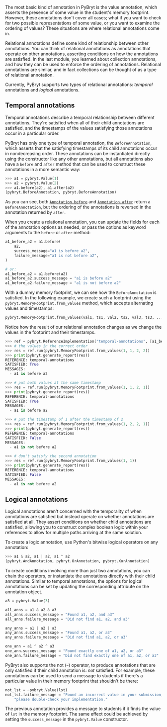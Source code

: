 The most basic kind of annotation in PyBryt is the value annotation, which asserts the presence of some value in the student's memory footprint. However, these annotations don't cover all cases; what if you want to check for two possible representations of some value, or you want to examine the ordering of values? These situations are where relational annotations come in.

Relational annotations define some kind of relationship between other annotations. You can think of relational annotations as annotations that operate on other annotations, asserting conditions on how the annotations are satisfied. In the last module, you learned about collection annotations, and how they can be used to enforce the ordering of annotations. Relational annotations are similar, and in fact collections can be thought of as a type of relational annotation.

Currently, PyBryt supports two types of relational annotations: *temporal* annotations and *logical* annotations.

## Temporal annotations

Temporal annotations describe a temporal relationship between different annotations. They're satisfied when all of their child annotations are satisfied, and the timestamps of the values satisfying those annotations occur in a particular order.

PyBryt has only one type of temporal annotation, the `BeforeAnnotation`, which asserts that the satisfying timestamps of its child annotations occur in nondecreasing order. These annotations can be instantiated directly using the constructor like any other annotations, but all annotations also have a `before` and `after` method that can be used to construct these annotations in a more semantic way:

```python
>>> a1 = pybryt.Value(1)
>>> a2 = pybryt.Value(2)
>>> a1.before(a2), a1.after(a2)
(pybryt.BeforeAnnotation, pybryt.BeforeAnnotation)
```

As you can see, both [`Annotation.before`](https://microsoft.github.io/pybryt/html/api_reference.html#pybryt.annotations.annotation.Annotation.before) and [`Annotation.after`](https://microsoft.github.io/pybryt/html/api_reference.html#pybryt.annotations.annotation.Annotation.after) return a `BeforeAnnotation`, but the ordering of the annotations is reversed in the annotation returned by `after`.

When you create a relational annotation, you can update the fields for each of the annotation options as needed, or pass the options as keyword arguments to the `before` or `after` method:

```python
a1_before_a2 = a1.before(
    a2,
    success_message="a1 is before a2",
    failure_message="a1 is not before a2",
)

# or:
a1_before_a2 = a1.before(a2)
a1_before_a2.success_message = "a1 is before a2"
a1_before_a2.failure_message = "a1 is not before a2"
```

With a dummy memory footprint, we can see how the `BeforeAnnotation` is satisfied. In the following example, we create such a footprint using the `pybryt.MemoryFootprint.from_values` method, which accepts alternating values and timestamps:

```python
pybryt.MemoryFootprint.from_values(val1, ts1, val2, ts2, val3, ts3, ...)
```

Notice how the result of our relational annotation changes as we change the values in the footprint and their timestamps.

```python
>>> ref = pybryt.ReferenceImplementation("temporal-annotations", [a1_before_a2])
>>> # the values in the correct order
>>> res = ref.run(pybryt.MemoryFootprint.from_values(1, 1, 2, 2))
>>> print(pybryt.generate_report(res))
REFERENCE: temporal-annotations
SATISFIED: True
MESSAGES:
  - a1 is before a2
```

```python
>>> # put both values at the same timestamp
>>> res = ref.run(pybryt.MemoryFootprint.from_values(1, 1, 2, 1))
>>> print(pybryt.generate_report(res))
REFERENCE: temporal-annotations
SATISFIED: True
MESSAGES:
  - a1 is before a2
```

```python
>>> # put the timestamp of 1 after the timestamp of 2
>>> res = ref.run(pybryt.MemoryFootprint.from_values(1, 2, 2, 1))
>>> print(pybryt.generate_report(res))
REFERENCE: temporal-annotations
SATISFIED: False
MESSAGES:
  - a1 is not before a2
```

```python
>>> # don't satisfy the second annotation
>>> res = ref.run(pybryt.MemoryFootprint.from_values(1, 1))
>>> print(pybryt.generate_report(res))
REFERENCE: temporal-annotations
SATISFIED: False
MESSAGES:
  - a1 is not before a2
```

## Logical annotations

Logical annotations aren't concerned with the temporality of when annotations are satisfied but instead operate on whether annotations are satisfied at all. They assert conditions on whether child annotations are satisfied, allowing you to construct complex boolean logic within your references to allow for multiple paths arriving at the same solution.

To create a logic annotation, use Python's bitwise logical operators on any annotation:

```python
>>> a1 & a2, a1 | a2, a1 ^ a2
(pybryt.AndAnnotation, pybryt.OrAnnotation, pybryt.XorAnnotation)
```

To create conditions involving more than just two annotations, you can chain the operators, or instantiate the annotations directly with their child annotations. Similar to temporal annotations, the options for logical annotations can be set by updating the corresponding attribute on the annotation object.

```python
a3 = pybryt.Value(3)

all_anns = a1 & a2 & a3
all_anns.success_message = "Found a1, a2, and a3"
all_anns.failure_message = "Did not find a1, a2, and a3"

any_anns = a1 | a2 | a3
any_anns.success_message = "Found a1, a2, or a3"
any_anns.failure_message = "Did not find a1, a2, or a3"

one_ann = a1 ^ a2 ^ a3
one_ann.success_message = "Found exactly one of a1, a2, or a3"
one_ann.failure_message = "Did not find exactly one of a1, a2, or a3"
```

PyBryt also supports the not (`~`) operator, to produce annotations that are only satisfied if their child annotation is: *not* satisfied. For example, these annotations can be used to send a message to students if there's a particular value in their memory footprint that shouldn't be there:

```python
not_lst = ~pybryt.Value(lst)
not_lst.failure_message = "Found an incorrect value in your submission; " + \
    "please double-check your implementation."
```

The previous annotation provides a message to students if it finds the value of `lst` in the memory footprint. The same effect could be achieved by setting the `success_message` in the `pybryt.Value` constructor.
